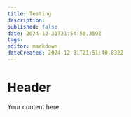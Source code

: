 ```yaml
---
title: Testing
description: 
published: false
date: 2024-12-31T21:54:50.359Z
tags: 
editor: markdown
dateCreated: 2024-12-31T21:51:40.832Z
---
```


# Header
Your content here